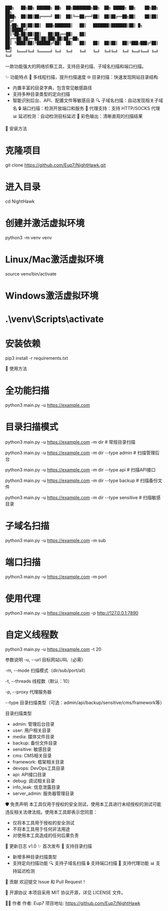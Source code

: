     ███╗   ██╗██╗ ██████╗ ██╗  ██╗████████╗██╗  ██╗ █████╗ ██╗    ██╗██╗  ██╗
    ████╗  ██║██║██╔════╝ ██║  ██║╚══██╔══╝██║  ██║██╔══██╗██║    ██║██║ ██╔╝
    ██╔██╗ ██║██║██║  ███╗███████║   ██║   ███████║███████║██║ █╗ ██║█████╔╝ 
    ██║╚██╗██║██║██║   ██║██╔══██║   ██║   ██╔══██║██╔══██║██║███╗██║██╔═██╗ 
    ██║ ╚████║██║╚██████╔╝██║  ██║   ██║   ██║  ██║██║  ██║╚███╔███╔╝██║  ██╗
    ╚═╝  ╚═══╝╚═╝ ╚═════╝ ╚═╝  ╚═╝   ╚═╝   ╚═╝  ╚═╝╚═╝  ╚═╝ ╚══╝╚══╝ ╚═╝  ╚═╝
    
一款功能强大的网络侦察工具，支持目录扫描、子域名扫描和端口扫描。

✨ 功能特点
🚀 多线程扫描，提升扫描速度
🌐 目录扫描：快速发现网站目录结构
  - 内置丰富的目录字典，包含常见敏感路径
  - 支持多种目录类型的定向扫描
  - 智能识别后台、API、配置文件等敏感目录
🔍 子域名扫描：自动发现相关子域名
🔒 端口扫描：检测开放端口和服务
🔑 代理支持：支持 HTTP/SOCKS 代理
📊 延迟检测：自动检测目标延迟
🎨 彩色输出：清晰直观的扫描结果

🚀 安装方法

# 克隆项目
git clone https://github.com/Eup7/NightHawk.git

# 进入目录
cd NightHawk

# 创建并激活虚拟环境
python3 -m venv venv

# Linux/Mac激活虚拟环境
source venv/bin/activate

# Windows激活虚拟环境
# .\venv\Scripts\activate

# 安装依赖
pip3 install -r requirements.txt

📖 使用方法

# 全功能扫描
python3 main.py -u https://example.com

# 目录扫描模式
python3 main.py -u https://example.com -m dir   # 常规目录扫描

python3 main.py -u https://example.com -m dir --type admin  # 扫描管理后台

python3 main.py -u https://example.com -m dir --type api    # 扫描API接口

python3 main.py -u https://example.com -m dir --type backup # 扫描备份文件

python3 main.py -u https://example.com -m dir --type sensitive # 扫描敏感目录

# 子域名扫描
python3 main.py -u https://example.com -m sub

# 端口扫描
python3 main.py -u https://example.com -m port

# 使用代理
python3 main.py -u https://example.com -p http://127.0.0.1:7890

# 自定义线程数
python3 main.py -u https://example.com -t 20

参数说明
-u, --url      目标网站URL（必需）

-m, --mode     扫描模式（dir/sub/port/all）

-t, --threads  线程数（默认：10）

-p, --proxy    代理服务器

--type         目录扫描类型（可选：admin/api/backup/sensitive/cms/framework等）

目录扫描类型
- admin: 管理后台目录
- user: 用户相关目录
- media: 媒体文件目录
- backup: 备份文件目录
- sensitive: 敏感目录
- cms: CMS相关目录
- framework: 框架相关目录
- devops: DevOps工具目录
- api: API接口目录
- debug: 调试相关目录
- info_leak: 信息泄露目录
- server_admin: 服务器管理目录

🛡️ 免责声明
本工具仅用于授权的安全测试，使用本工具进行未经授权的测试可能违反相关法律法规。使用本工具即表示您同意：
- 仅将本工具用于授权的安全测试
- 不将本工具用于任何非法用途
- 对使用本工具造成的任何后果负责

📝 更新日志
v1.0
✨ 首次发布
🚀 支持目录扫描
  - 新增多种目录扫描类型
  - 支持定向扫描功能
🔍 支持子域名扫描
🔒 支持端口扫描
🔑 支持代理功能
📊 支持延迟检测

🤝 贡献
欢迎提交 Issue 和 Pull Request！

📜 开源协议
本项目采用 MIT 协议开源，详见 LICENSE 文件。

👨‍💻 作者
作者: Eup7
项目地址: https://github.com/Eup7/NightHawk

